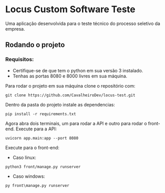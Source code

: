 # Locus Custom Software Teste
Uma aplicação desenvolvida para o teste técnico do processo seletivo da empresa. 

## Rodando o projeto

### Requisitos:
* Certifique-se de que tem o python em sua versão 3 instalado.
* Tenhas as portas 8080 e 8000 livres em sua máquina.


Para rodar o projeto em sua máquina clone o repositório com:

```
git clone https://github.com/CavalheiroDev/locus-test.git
```

Dentro da pasta do projeto instale as dependencias:

```
pip install -r requirements.txt
```

Agora abra dois terminais, um para rodar a API e outro para rodar o front-end. 
Execute para a API:

```
uvicorn app.main:app --port 8080
```

Execute para o front-end:
* Caso linux:
```
python3 front/manage.py runserver

```
* Caso windows:
```
py front\manage.py runserver

```

